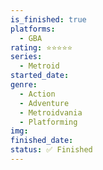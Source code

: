 ```yaml
---
is_finished: true
platforms:
  - GBA
rating: ⭐⭐⭐⭐⭐
series:
  - Metroid
started_date:
genre:
  - Action
  - Adventure
  - Metroidvania
  - Platforming
img:
finished_date:
status: ✅ Finished
---
```

